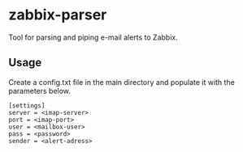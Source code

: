 # zabbix-parser
Tool for parsing and piping e-mail alerts to Zabbix.

## Usage

Create a config.txt file in the main directory and populate it with the parameters below.

```
[settings]
server = <imap-server>
port = <imap-port>
user = <mailbox-user>
pass = <password>
sender = <alert-adress>
```

